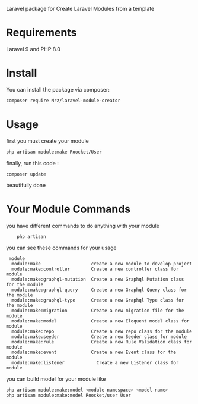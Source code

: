 Laravel package for Create Laravel Modules from a template

# Requirements
Laravel 9 and PHP 8.0

# Install

You can install the package via composer:
```bash
composer require Nrz/laravel-module-creator
```

# Usage

first you must create your module

```bash
php artisan module:make Roocket/User
```

finally, run this code :

```
composer update
```

beautifully done


# Your Module Commands 

you have different commands to do anything with your module
```bash
    php artisan
```

you can see these commands for your usage

```
 module
  module:make                   create a new module to develop project
  module:make:controller        Create a new controller class for module
  module:make:graphql-mutation  Create a new Graphql Mutation class for the module
  module:make:graphql-query     Create a new Graphql Query class for the module
  module:make:graphql-type      Create a new Graphql Type class for the module
  module:make:migration         Create a new migration file for the module
  module:make:model             Create a new Eloquent model class for module
  module:make:repo              Create a new repo class for the module
  module:make:seeder            Create a new Seeder class for module
  module:make:rule              Create a new Rule Validation class for module
  module:make:event             Create a new Event class for the module
  module:make:listener            Create a new Listener class for module
```


you can build model for your module like

```bash
php artisan module:make:model <module-namespace> <model-name>
php artisan module:make:model Roocket/user User  
```
